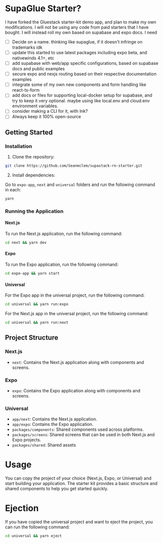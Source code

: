 # SupaGlue Starter?

I have forked the Gluestack starter-kit demo app, and plan to make my own modifications. I will not be using any code from paid starters that I have bought. I will instead roll my own based on supabase and expo docs. I need
- [ ] Decide on a name. thinking like supaglue, if it doesn't infringe on trademarks idk
- [ ] update this started to use latest packages including expo beta, and nativewinds 4.1+, etc
- [ ] add supabase with web/app specific configurations, based on supabase docs and public examples
- [ ] secure expo and nexjs routing based on their respective documentation examples
- [ ] integrate some of my own new components and form handling like react-ts-form
- [ ] add docs or files for supporting local-docker setup for supabase, and try to keep it very optional. maybe using like local.env and cloud.env environment variables.
- [ ] consider making a CLI for it, with Ink?
- [ ] Always keep it 100% open-source

## Getting Started

### Installation

1. Clone the repository:

```bash
git clone https://github.com/Seanmclem/supastack-rn-starter.git
```

2. Install dependencies:

Go to `expo-app`, `next` and `universal` folders and run the following command in each:

```bash
yarn
```

### Running the Application

#### Next.js

To run the Next.js application, run the following command:

```bash
cd next && yarn dev
```

#### Expo

To run the Expo application, run the following command:

```bash
cd expo-app && yarn start
```

#### Universal

For the Expo app in the universal project, run the following command:

```bash
cd universal && yarn run:expo
```

For the Next.js app in the universal project, run the following command:

```bash
cd universal && yarn run:next
```

## Project Structure

### Next.js

- `next`: Contains the Next.js application along with components and screens.

### Expo

- `expo`: Contains the Expo application along with components and screens.

### Universal

- `app/next`: Contains the Next.js application.
- `app/expo`: Contains the Expo application.
- `packages/components`: Shared components used across platforms.
- `packages/screens`: Shared screens that can be used in both Next.js and Expo projects.
- `packages/shared`: Shared assets

# Usage

You can copy the project of your choice (Next.js, Expo, or Universal) and start building your application. The starter kit provides a basic structure and shared components to help you get started quickly.

# Ejection

If you have copied the universal project and want to eject the project, you can run the following command:

```bash
cd universal && yarn eject
```
